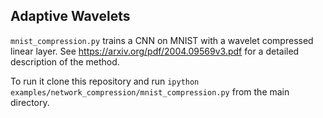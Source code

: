 ## Adaptive Wavelets
```mnist_compression.py``` trains a CNN on MNIST with a wavelet
compressed linear layer.
See https://arxiv.org/pdf/2004.09569v3.pdf for a detailed description of the method.

To run it clone this repository and run ```ipython examples/network_compression/mnist_compression.py```
from the main directory.
